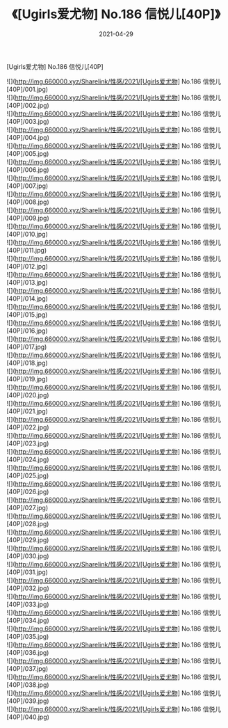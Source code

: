 ﻿---
layout: post
title:  《[Ugirls爱尤物] No.186 信悦儿[40P]》
date:   2021-04-29
img: http://img.660000.xyz/Sharelink/性感/2021/[Ugirls爱尤物] No.186 信悦儿[40P]/000.jpg
categories: [美女, 清纯, 唯美]
---

[Ugirls爱尤物] No.186 信悦儿[40P]

  ![](http://img.660000.xyz/Sharelink/性感/2021/[Ugirls爱尤物] No.186 信悦儿[40P]/001.jpg) <br> ![](http://img.660000.xyz/Sharelink/性感/2021/[Ugirls爱尤物] No.186 信悦儿[40P]/002.jpg) <br> ![](http://img.660000.xyz/Sharelink/性感/2021/[Ugirls爱尤物] No.186 信悦儿[40P]/003.jpg) <br> ![](http://img.660000.xyz/Sharelink/性感/2021/[Ugirls爱尤物] No.186 信悦儿[40P]/004.jpg) <br> ![](http://img.660000.xyz/Sharelink/性感/2021/[Ugirls爱尤物] No.186 信悦儿[40P]/005.jpg) <br> ![](http://img.660000.xyz/Sharelink/性感/2021/[Ugirls爱尤物] No.186 信悦儿[40P]/006.jpg) <br> ![](http://img.660000.xyz/Sharelink/性感/2021/[Ugirls爱尤物] No.186 信悦儿[40P]/007.jpg) <br> ![](http://img.660000.xyz/Sharelink/性感/2021/[Ugirls爱尤物] No.186 信悦儿[40P]/008.jpg) <br> ![](http://img.660000.xyz/Sharelink/性感/2021/[Ugirls爱尤物] No.186 信悦儿[40P]/009.jpg) <br> ![](http://img.660000.xyz/Sharelink/性感/2021/[Ugirls爱尤物] No.186 信悦儿[40P]/010.jpg) <br> ![](http://img.660000.xyz/Sharelink/性感/2021/[Ugirls爱尤物] No.186 信悦儿[40P]/011.jpg) <br> ![](http://img.660000.xyz/Sharelink/性感/2021/[Ugirls爱尤物] No.186 信悦儿[40P]/012.jpg) <br> ![](http://img.660000.xyz/Sharelink/性感/2021/[Ugirls爱尤物] No.186 信悦儿[40P]/013.jpg) <br> ![](http://img.660000.xyz/Sharelink/性感/2021/[Ugirls爱尤物] No.186 信悦儿[40P]/014.jpg) <br> ![](http://img.660000.xyz/Sharelink/性感/2021/[Ugirls爱尤物] No.186 信悦儿[40P]/015.jpg) <br> ![](http://img.660000.xyz/Sharelink/性感/2021/[Ugirls爱尤物] No.186 信悦儿[40P]/016.jpg) <br> ![](http://img.660000.xyz/Sharelink/性感/2021/[Ugirls爱尤物] No.186 信悦儿[40P]/017.jpg) <br> ![](http://img.660000.xyz/Sharelink/性感/2021/[Ugirls爱尤物] No.186 信悦儿[40P]/018.jpg) <br> ![](http://img.660000.xyz/Sharelink/性感/2021/[Ugirls爱尤物] No.186 信悦儿[40P]/019.jpg) <br> ![](http://img.660000.xyz/Sharelink/性感/2021/[Ugirls爱尤物] No.186 信悦儿[40P]/020.jpg) <br> ![](http://img.660000.xyz/Sharelink/性感/2021/[Ugirls爱尤物] No.186 信悦儿[40P]/021.jpg) <br> ![](http://img.660000.xyz/Sharelink/性感/2021/[Ugirls爱尤物] No.186 信悦儿[40P]/022.jpg) <br> ![](http://img.660000.xyz/Sharelink/性感/2021/[Ugirls爱尤物] No.186 信悦儿[40P]/023.jpg) <br> ![](http://img.660000.xyz/Sharelink/性感/2021/[Ugirls爱尤物] No.186 信悦儿[40P]/024.jpg) <br> ![](http://img.660000.xyz/Sharelink/性感/2021/[Ugirls爱尤物] No.186 信悦儿[40P]/025.jpg) <br> ![](http://img.660000.xyz/Sharelink/性感/2021/[Ugirls爱尤物] No.186 信悦儿[40P]/026.jpg) <br> ![](http://img.660000.xyz/Sharelink/性感/2021/[Ugirls爱尤物] No.186 信悦儿[40P]/027.jpg) <br> ![](http://img.660000.xyz/Sharelink/性感/2021/[Ugirls爱尤物] No.186 信悦儿[40P]/028.jpg) <br> ![](http://img.660000.xyz/Sharelink/性感/2021/[Ugirls爱尤物] No.186 信悦儿[40P]/029.jpg) <br> ![](http://img.660000.xyz/Sharelink/性感/2021/[Ugirls爱尤物] No.186 信悦儿[40P]/030.jpg) <br> ![](http://img.660000.xyz/Sharelink/性感/2021/[Ugirls爱尤物] No.186 信悦儿[40P]/031.jpg) <br> ![](http://img.660000.xyz/Sharelink/性感/2021/[Ugirls爱尤物] No.186 信悦儿[40P]/032.jpg) <br> ![](http://img.660000.xyz/Sharelink/性感/2021/[Ugirls爱尤物] No.186 信悦儿[40P]/033.jpg) <br> ![](http://img.660000.xyz/Sharelink/性感/2021/[Ugirls爱尤物] No.186 信悦儿[40P]/034.jpg) <br> ![](http://img.660000.xyz/Sharelink/性感/2021/[Ugirls爱尤物] No.186 信悦儿[40P]/035.jpg) <br> ![](http://img.660000.xyz/Sharelink/性感/2021/[Ugirls爱尤物] No.186 信悦儿[40P]/036.jpg) <br> ![](http://img.660000.xyz/Sharelink/性感/2021/[Ugirls爱尤物] No.186 信悦儿[40P]/037.jpg) <br> ![](http://img.660000.xyz/Sharelink/性感/2021/[Ugirls爱尤物] No.186 信悦儿[40P]/038.jpg) <br> ![](http://img.660000.xyz/Sharelink/性感/2021/[Ugirls爱尤物] No.186 信悦儿[40P]/039.jpg) <br> ![](http://img.660000.xyz/Sharelink/性感/2021/[Ugirls爱尤物] No.186 信悦儿[40P]/040.jpg) <br>